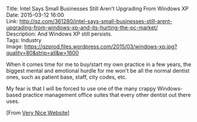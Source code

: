 Title: Intel Says Small Businesses Still Aren’t Upgrading From Windows XP  
Date: 2015-03-12 16:00  
Link: http://qz.com/361280/intel-says-small-businesses-still-arent-upgrading-from-windows-xp-and-its-hurting-the-pc-market/  
Description: And Windows XP still persists.  
Tags: Industry  
Image: https://qzprod.files.wordpress.com/2015/03/windows-xp.jpg?quality=80&strip=all&w=1600  

When it comes time for me to buy/start my own practice in a few years, the biggest mental and emotional hurdle for me won't be all the normal dentist ones, such as patient base, staff, city codes, etc. 

My fear is that I will be forced to use one of the many crappy Windows-based practice management office suites that every other dentist out there uses. 

[From [Very Nice Website][verynicewebsite]]

[verynicewebsite]: http://verynicewebsite.net/2015/03/thanks-for-nothing-dentists/ "Source post from John Motlz"